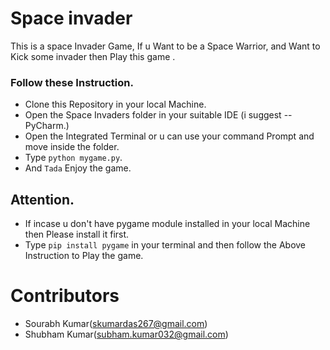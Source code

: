 # Space invader

This is a space Invader Game, If u Want to be a Space Warrior, and Want to Kick some invader then Play this game .

### Follow these Instruction.
- Clone this Repository in your local Machine.
- Open the Space Invaders folder in your suitable IDE (i suggest -- PyCharm.)
- Open the Integrated Terminal or u can use your command Prompt and move inside the folder. 
- Type ``python mygame.py``.
- And `Tada` Enjoy the game. 

## Attention.

- If incase u don't have pygame module installed in your local Machine then Please install it first.
- Type `pip install pygame` in your terminal and then follow the Above Instruction to Play the game.

# Contributors

- Sourabh Kumar(skumardas267@gmail.com)
- Shubham Kumar(subham.kumar032@gmail.com)

